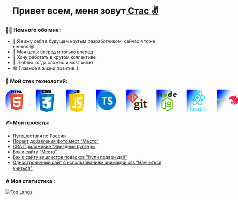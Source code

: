 <h1 align="center">Привет всем, меня зовут<a href="https://github.com/Stanislav-D-01" target="_blank](https://github.com/Stanislav-D-01)"> Стас ✌️</a></h1>
 
 ### 🦸‍♂️ Немного обо мне:

- 🔭 Я вижу себя в будущем крутым разработчиком, сейчас я тоже неплох 😎
- 🌱 Моя цель: вперед и только вперед
- 👯 Хочу работать в крутом коллективе
- 🤔 Люблю когда сложно и мозг кипит
- 😄 Главное в жизни позитив :)


 ### 🚛 Мой стек технологий:

<div style='display: flex; flex-direction: row; gap: 25px'>

<img style="height: 70px; width: 70px; border-radius: 27px" src="./image/html.jpg">
<img style="height: 70px; width: 70px"  src="./image/css.jpg">
<img style="height: 70px; width:70px"  src="./image/js.jpg">
<img style="height: 70px; width: 70px"  src="./image/ts.jpg">
<img style="height: 70px; width: 70px"  src="./image/git.jpg">
<img style="height: 70px; width: 70px"  src="./image/node.jpg">
<img style="height: 70px; width: 70px"  src="./image/react.jpg">
<img style="height: 70px; width: 70px"  src="./image/nest.jpg">
<img style="height: 70px; width: 70px"  src="./image/postgre.jpg">
<img style="height: 70px; width: 70px"  src="./image/mongo.jpg">
<img style="height: 70px; width: 70px"  src="./image/docker.jpg">
</div> 

### :writing_hand: Мои проекты:
- [Путешествия по России](https://stanislav-d-01.github.io/russian-travel/)
- [Проект добавления фото мест "Место"](https://stanislav-d-01.github.io/mesto-project/)
- [CRA Приложение "Звездные бургеры](https://stanislav-d-01.github.io/react-burger/)
- [Бэк к сайту "Место"](https://github.com/Stanislav-D-01/mesto-project-plus)
- [Бэк к сайту вишлистов подарков "Купи подари дай"](https://github.com/Stanislav-D-01/kupipodariday-backend)
- [Одностроничный сайт с использованием анимации css "Научиться учиться"](https://stanislav-d-01.github.io/how-to-learn-plus/)
### :fire: Моя статистика :
[![Top Langs](https://github-readme-stats.vercel.app/api/top-langs/?username=Stanislav-D-01&layout=compact&theme=vision-friendly-dark)](https://github.com/anuraghazra/github-readme-stats)






